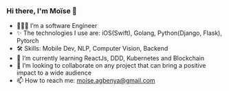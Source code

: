 ### Hi there, I'm Moïse 👋

- 👨🏾‍💻 I’m a software Engineer
- ✨ The technologies I use are: iOS(Swift), Golang, Python(Django, Flask), Pytorch
- 🛠 Skills: Mobile Dev, NLP, Computer Vision, Backend
- 🌱 I’m currently learning ReactJs, DDD, Kubernetes and Blockchain
- 👯 I’m looking to collaborate on any project that can bring a positive impact to a wide audience
- 📫 How to reach me: moise.agbenya@gmail.com
